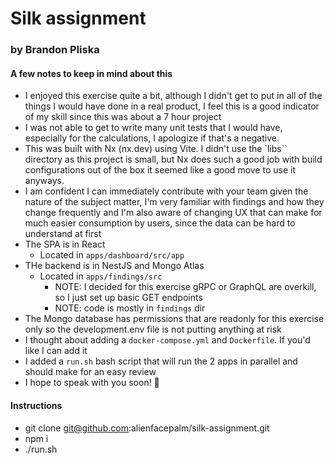 # Silk assignment

### by Brandon Pliska

#### A few notes to keep in mind about this

- I enjoyed this exercise quite a bit, although I didn't get to put in all of the things I would have done in a real product, I feel this is a good indicator of my skill since this was about a 7 hour project
- I was not able to get to write many unit tests that I would have, especially for the calculations, I apologize if that's a negative.
- This was built with Nx (nx.dev) using Vite. I didn't use the `libs`` directory as this project is small, but Nx does such a good job with build configurations out of the box it seemed like a good move to use it anyways.
- I am confident I can immediately contribute with your team given the nature of the subject matter, I'm very familiar with findings and how they change frequently and I'm also aware of changing UX that can make for much easier consumption by users, since the data can be hard to understand at first
- The SPA is in React
  - Located in `apps/dashboard/src/app`
- THe backend is in NestJS and Mongo Atlas
  - Located in `apps/findings/src`
    - NOTE: I decided for this exercise gRPC or GraphQL are overkill, so I just set up basic GET endpoints
    - NOTE: code is mostly in `findings` dir
- The Mongo database has permissions that are readonly for this exercise only so the development.env file is not putting anything at risk
- I thought about adding a `docker-compose.yml` and `Dockerfile`. If you'd like I can add it
- I added a `run.sh` bash script that will run the 2 apps in parallel and should make for an easy review
- I hope to speak with you soon! 🤞

#### Instructions

- git clone git@github.com:alienfacepalm/silk-assignment.git
- npm i
- ./run.sh
